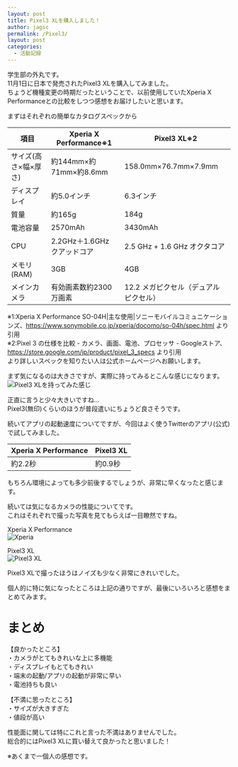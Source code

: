 ```yaml
---
layout: post
title: Pixel3 XLを購入しました！
author: jagsc
permalink: /Pixel3/
layout: post
categories:
  - 活動記録
---
```


学生部の外丸です。  
11月1日に日本で発売されたPixel3 XLを購入してみました。  
ちょうど機種変更の時期だったということで、以前使用していたXperia X Performanceとの比較をしつつ感想をお届けしたいと思います。  

まずはそれぞれの簡単なカタログスペックから  

|  項目  |  Xperia X Performance※1  |  Pixel3 XL※2  |
| ---- | ---- |  ----  |
|  サイズ(高さ×幅×厚さ)  |  約144mm×約71mm×約8.6mm  |  158.0mm×76.7mm×7.9mm  |
|  ディスプレイ  |  約5.0インチ  |  6.3インチ  |
|  質量  |  約165g  |  184g  |
|  電池容量  |  2570mAh  |  3430mAh  |
|  CPU  |  2.2GHz＋1.6GHz クアッドコア  |  2.5 GHz + 1.6 GHz オクタコア  |
|  メモリ(RAM)  |  3GB  |  4GB  |
|  メインカメラ  |  有効画素数約2300万画素  |  12.2 メガピクセル（デュアル ピクセル）  | 

※1:Xperia X Performance SO-04H|主な使用|ソニーモバイルコミュニケーションズ、https://www.sonymobile.co.jp/xperia/docomo/so-04h/spec.html より引用  
※2:Pixel 3 の仕様を比較 - カメラ、画面、電池、プロセッサ - Googleストア、https://store.google.com/jp/product/pixel_3_specs より引用  
より詳しいスペックを知りたい人は公式ホームページへお願いします。  


まず気になるのは大きさですが、実際に持ってみるとこんな感じになります。  
![Pixel3 XLを持ってみた感じ](../images/Pixel3/inHand.jpg)


正直に言うと少々大きいですね…  
Pixel3(無印)くらいのほうが普段遣いにちょうど良さそうです。    

続いてアプリの起動速度についてですが、今回はよく使うTwitterのアプリ(公式)で試してみました。  

|  Xperia X Performance  |  Pixel3 XL  |
| ---- | ---- |
|  約2.2秒  |  約0.9秒  |

もちろん環境によっても多少前後するでしょうが、非常に早くなったと感じます。


続いては気になるカメラの性能についてです。  
これはそれぞれで撮った写真を見てもらえば一目瞭然ですね。  

Xperia X Performance  
![Xperia](../images/Pixel3/Xperia.jpg)  


Pixel3 XL  
![Pixel3 XL](../images/Pixel3/Pixel3.jpg)  


Pixel3 XLで撮ったほうはノイズも少なく非常にきれいでした。  

個人的に特に気になったところは上記の通りですが、最後にいろいろと感想をまとめてみます。  

# まとめ
【良かったところ】  
・カメラがとてもきれいな上に多機能  
・ディスプレイもとてもきれい  
・端末の起動/アプリの起動が非常に早い  
・電池持ちも良い  

【不満に思ったところ】  
・サイズが大きすぎた  
・値段が高い  


性能面に関しては特にこれと言った不満はありませんでした。  
総合的にはPixel3 XLに買い替えて良かったと思いました！  

※あくまで一個人の感想です。  
